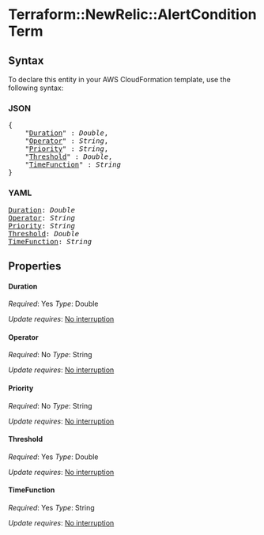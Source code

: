 # Terraform::NewRelic::AlertCondition Term

## Syntax

To declare this entity in your AWS CloudFormation template, use the following syntax:

### JSON

<pre>
{
    "<a href="#duration" title="Duration">Duration</a>" : <i>Double</i>,
    "<a href="#operator" title="Operator">Operator</a>" : <i>String</i>,
    "<a href="#priority" title="Priority">Priority</a>" : <i>String</i>,
    "<a href="#threshold" title="Threshold">Threshold</a>" : <i>Double</i>,
    "<a href="#timefunction" title="TimeFunction">TimeFunction</a>" : <i>String</i>
}
</pre>

### YAML

<pre>
<a href="#duration" title="Duration">Duration</a>: <i>Double</i>
<a href="#operator" title="Operator">Operator</a>: <i>String</i>
<a href="#priority" title="Priority">Priority</a>: <i>String</i>
<a href="#threshold" title="Threshold">Threshold</a>: <i>Double</i>
<a href="#timefunction" title="TimeFunction">TimeFunction</a>: <i>String</i>
</pre>

## Properties

#### Duration

_Required_: Yes
_Type_: Double

_Update requires_: [No interruption](https://docs.aws.amazon.com/AWSCloudFormation/latest/UserGuide/using-cfn-updating-stacks-update-behaviors.html#update-no-interrupt)

#### Operator

_Required_: No
_Type_: String

_Update requires_: [No interruption](https://docs.aws.amazon.com/AWSCloudFormation/latest/UserGuide/using-cfn-updating-stacks-update-behaviors.html#update-no-interrupt)

#### Priority

_Required_: No
_Type_: String

_Update requires_: [No interruption](https://docs.aws.amazon.com/AWSCloudFormation/latest/UserGuide/using-cfn-updating-stacks-update-behaviors.html#update-no-interrupt)

#### Threshold

_Required_: Yes
_Type_: Double

_Update requires_: [No interruption](https://docs.aws.amazon.com/AWSCloudFormation/latest/UserGuide/using-cfn-updating-stacks-update-behaviors.html#update-no-interrupt)

#### TimeFunction

_Required_: Yes
_Type_: String

_Update requires_: [No interruption](https://docs.aws.amazon.com/AWSCloudFormation/latest/UserGuide/using-cfn-updating-stacks-update-behaviors.html#update-no-interrupt)

